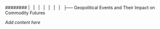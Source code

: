 ######## |   |   |   |   |   |   |   ├── Geopolitical Events and Their Impact on Commodity Futures

*Add content here*